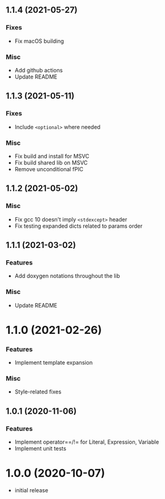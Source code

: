## 1.1.4 (2021-05-27)

### Fixes

* Fix macOS building

### Misc

* Add github actions
* Update README


## 1.1.3 (2021-05-11)

### Fixes

* Include `<optional>` where needed

### Misc

* Fix build and install for MSVC
* Fix build shared lib on MSVC
* Remove unconditional fPIC


## 1.1.2 (2021-05-02)

### Misc

* Fix gcc 10 doesn't imply `<stdexcept>` header
* Fix testing expanded dicts related to params order


## 1.1.1 (2021-03-02)

### Features

* Add doxygen notations throughout the lib

### Misc

* Update README


# 1.1.0 (2021-02-26)

### Features

* Implement template expansion

### Misc

* Style-related fixes


## 1.0.1 (2020-11-06)

### Features

* Implement operator==/!= for Literal, Expression, Variable
* Implement unit tests


# 1.0.0 (2020-10-07)

- initial release
